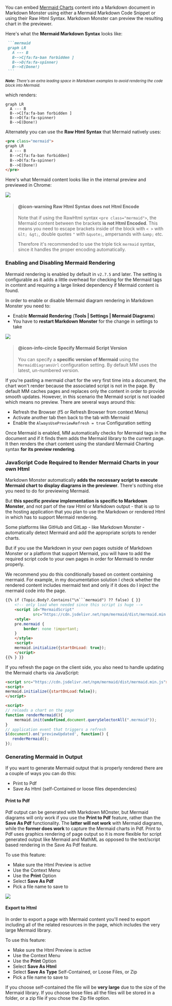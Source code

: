 You can embed <a href="https://mermaidjs.github.io/" target="top">Mermaid Charts</a> content into a Markdown document in Markdown Monster using either a Mermaid Markdown Code Snippet or using their Raw Html Syntax. Markdown Monster can preview the resulting chart in the previewer.

Here's what the **Mermaid Markdown Syntax** looks like:

~~~~markdown
 ```mermaid
 graph LR
   A --- B
   B-->C[fa:fa-ban forbidden ]
   B-->D(fa:fa-spinner)
   B-->E(Done!)
 ```
~~~~
<small>***Note:** There's an extra leading space in Markdown examples to avoid rendering the code block into Mermaid.*</small>



which renders:

```mermaid
graph LR
  A --- B
  B-->C[fa:fa-ban forbidden ]
  B-->D(fa:fa-spinner)
  B-->E(Done!)
```

Alternately you can use the **Raw Html Syntax** that Mermaid natively uses:

```html
<pre class="mermaid">
graph LR
  A --- B
  B-->C[fa:fa-ban forbidden]
  B-->D(fa:fa-spinner)
  B-->E(Done!)
</pre>
```

Here's what Mermaid content looks like in the internal preview and previewed in Chrome:

![](/images/MermaidCharts.png)

> #### @icon-warning Raw Html Syntax does not Html Encode
> Note that if using the RawHtml syntax `<pre class="mermaid">`, the Mermaid content between the brackets **is not Html Encoded**. This means you need to escape brackets inside of the block with `< >` with `&lt; &gt;`, double quotes `"` with `&quote;`, ampersands with `&amp;` etc.
>
> Therefore it's recommended to use the triple tick `mermaid` syntax, since it handles the proper encoding automatically.

### Enabling and Disabling Mermaid Rendering
Mermaid rendering is enabled by default in `v2.7.5` and later. The setting is configurable as it adds a little overhead for checking for the Mermaid tags in content and requiring a large linked  dependency if Mermaid content is found.

In order to enable or disable Mermaid diagram rendering in Markdown Monster you need to:

* Enable **Mermaid Rendering** (**Tools | Settings | Mermaid Diagrams**)
* You have to **restart Markdown Monster** for the change in settings to take

![](/images/MermaidConfiguration.png)

> #### @icon-info-circle Specify Mermaid Script Version  
> You can specify a **specific version of Mermaid** using the `MermaidDiagramsUrl` configuration setting. By default MM uses the latest, un-numbered version. 


If you're pasting a mermaid chart for the very first time into a document, the chart won't render because the associated script is not in the page. By default MM caches pages and replaces only the content in order to provide smooth updates. However, in this scenario the Mermaid script is not loaded which means  no preview. There are several ways around this:

* Refresh the Browser (f5 or Refresh Browser from context Menu)
* Activate another tab then back to the tab with Mermaid
* Enable the `AlwaysUsePreviewRefresh = true` Configuration setting

Once Mermaid is enabled, MM automatically checks for Mermaid tags in the document and if it finds them adds the Mermaid library to the current page. It then renders the chart content using the standard Mermaid Charting syntax **for its preview rendering**.


### JavaScript Code Required to Render Mermaid Charts in your own Html
Markdown Monster automatically **adds the necessary script to execute Mermaid chart to display diagrams in the previewer**.  There's nothing else you need to do for previewing Mermaid.

But **this specific preview implementation is specific to Markdown Monster**, and not part of the raw Html or Markdown output - that is up to the hosting application that you plan to use the Markdown or rendered Html in which has to support Mermaid rendering.

Some platforms like GitHub and GitLap - like Markdown Monster - automatically detect Mermaid and add the appropriate scripts to render charts.

But if you use the Markdown in your own pages outside of Markdown Monster or a platform that support Mermaid, you will have to add the required script code to your own pages in order for Mermaid to render properly.

We recommend you do this conditionally based on content containing mermaid. For example, in my documentation solution I check whether the rendered content includes mermaid text and only if it does do I inject the mermaid code into the page.

```html
{{% if (Topic.Body?.Contains("\n```mermaid") ?? false) { }}
    <!-- only load when needed since this script is huge -->
    <script id="MermaidScript"
            src="https://cdn.jsdelivr.net/npm/mermaid/dist/mermaid.min.js"></script>
    <style>
    pre.mermaid {
        border: none !important;
    }
    </style>
    <script>
    mermaid.initialize({startOnLoad: true});
    </script>
{{% } }}
```
If you refresh the page on the client side, you also need to handle updating the Mermaid charts via JavaScript:

```html
<script src="https://cdn.jsdelivr.net/npm/mermaid/dist/mermaid.min.js"></script>
<script>
mermaid.initialize({startOnLoad:false});
</script>

<script>
// reloads a chart on the page
function renderMermaid(){
    mermaid.init(undefined,document.querySelectorAll(".mermaid"));
}
// application event that triggers a refresh
$(document).on('previewUpdated', function() {        
   renderMermaid();
});
```

### Generating Mermaid in Output
If you want to generate Mermaid output that is properly rendered there are a couple of ways you can do this:

* Print to Pdf 
* Save As Html (self-Contained or loose files dependencies)

#### Print to Pdf
Pdf output can be generated with Markdown MOnster, but Mermaid diagrams will only work if you use the **Print to Pdf** feature, rather than the **Save As Pdf** functionality. The  **latter will not work** with Mermaid diagrams, while the **former does work**
to capture the Mermaid charts in Pdf. Print to Pdf uses graphics rendering of page output so it is more flexible for script generated output like Mermaid and MathML as opposed to the text/script based rendering in the Save As Pdf feature.

To use this feature:

* Make sure the Html Preview is active
* Use the Context Menu
* Use the **Print** Option
* Select **Save As Pdf**
* Pick a file name to save to

![](/images/PrintMermaidToPdf.png)

#### Export to Html
In order to export a page with Mermaid content you'll need to export including all of the related resources in the page, which includes the very large Mermaid library.

To use this feature:

* Make sure the Html Preview is active
* Use the Context Menu
* Use the **Print** Option
* Select **Save As Html**
* Select **Save As Type** Self-Contained, or Loose Files, or Zip
* Pick a file name to save to

If you choose self-contained the file will be **very large** due to the size of the Mermaid library. If you choose loose files all the files will be stored in a folder, or a zip file if you chose the Zip file option.